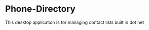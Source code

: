 Phone-Directory
===============

This desktop application is for managing contact lists built in dot net
